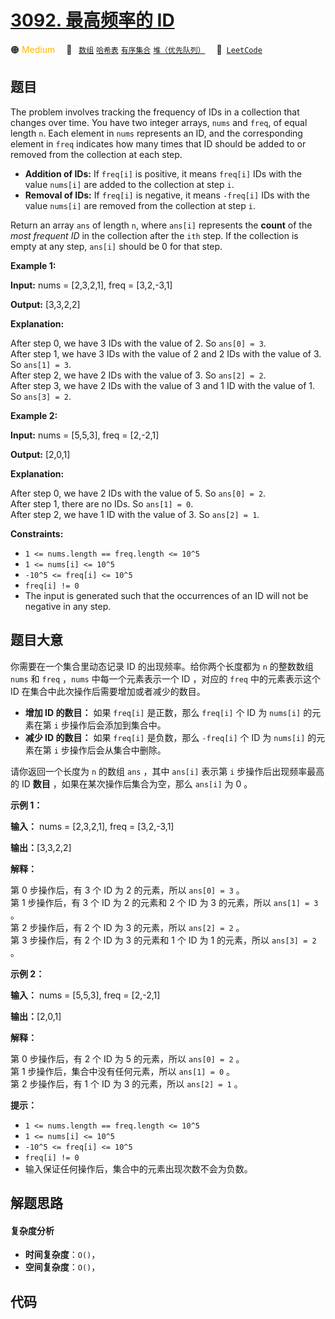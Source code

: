 # [3092. 最高频率的 ID](https://leetcode.com/problems/most-frequent-ids)

🟠 <font color=#ffb800>Medium</font>&emsp; 🔖&ensp; [`数组`](/leetcode-js/outline/tag/array.md) [`哈希表`](/leetcode-js/outline/tag/hash-table.md) [`有序集合`](/leetcode-js/outline/tag/ordered-set.md) [`堆（优先队列）`](/leetcode-js/outline/tag/heap-priority-queue.md)&emsp; 🔗&ensp;[`LeetCode`](https://leetcode.com/problems/most-frequent-ids)

## 题目

The problem involves tracking the frequency of IDs in a collection that
changes over time. You have two integer arrays, `nums` and `freq`, of equal
length `n`. Each element in `nums` represents an ID, and the corresponding
element in `freq` indicates how many times that ID should be added to or
removed from the collection at each step.

  * **Addition of IDs:** If `freq[i]` is positive, it means `freq[i]` IDs with the value `nums[i]` are added to the collection at step `i`.
  * **Removal of IDs:** If `freq[i]` is negative, it means `-freq[i]` IDs with the value `nums[i]` are removed from the collection at step `i`.

Return an array `ans` of length `n`, where `ans[i]` represents the **count**
of the _most frequent ID_ in the collection after the `ith` step. If the
collection is empty at any step, `ans[i]` should be 0 for that step.



**Example 1:**

**Input:** nums = [2,3,2,1], freq = [3,2,-3,1]

**Output:** [3,3,2,2]

**Explanation:**

After step 0, we have 3 IDs with the value of 2. So `ans[0] = 3`.  
After step 1, we have 3 IDs with the value of 2 and 2 IDs with the value of 3.
So `ans[1] = 3`.  
After step 2, we have 2 IDs with the value of 3. So `ans[2] = 2`.  
After step 3, we have 2 IDs with the value of 3 and 1 ID with the value of 1.
So `ans[3] = 2`.

**Example 2:**

**Input:** nums = [5,5,3], freq = [2,-2,1]

**Output:** [2,0,1]

**Explanation:**

After step 0, we have 2 IDs with the value of 5. So `ans[0] = 2`.  
After step 1, there are no IDs. So `ans[1] = 0`.  
After step 2, we have 1 ID with the value of 3. So `ans[2] = 1`.



**Constraints:**

  * `1 <= nums.length == freq.length <= 10^5`
  * `1 <= nums[i] <= 10^5`
  * `-10^5 <= freq[i] <= 10^5`
  * `freq[i] != 0`
  * The input is generated such that the occurrences of an ID will not be negative in any step.


## 题目大意

你需要在一个集合里动态记录 ID 的出现频率。给你两个长度都为 `n` 的整数数组 `nums` 和 `freq` ，`nums` 中每一个元素表示一个
ID ，对应的 `freq` 中的元素表示这个 ID 在集合中此次操作后需要增加或者减少的数目。

  * **增加 ID 的数目：** 如果 `freq[i]` 是正数，那么 `freq[i]` 个 ID 为 `nums[i]` 的元素在第 `i` 步操作后会添加到集合中。
  * **减少 ID 的数目：** 如果 `freq[i]` 是负数，那么 `-freq[i]` 个 ID 为 `nums[i]` 的元素在第 `i` 步操作后会从集合中删除。

请你返回一个长度为 `n` 的数组 `ans` ，其中 `ans[i]` 表示第 `i` 步操作后出现频率最高的 ID **数目**
，如果在某次操作后集合为空，那么 `ans[i]` 为 0 。



**示例 1：**

**输入：** nums = [2,3,2,1], freq = [3,2,-3,1]

**输出：**[3,3,2,2]

**解释：**

第 0 步操作后，有 3 个 ID 为 2 的元素，所以 `ans[0] = 3` 。  
第 1 步操作后，有 3 个 ID 为 2 的元素和 2 个 ID 为 3 的元素，所以 `ans[1] = 3` 。  
第 2 步操作后，有 2 个 ID 为 3 的元素，所以 `ans[2] = 2` 。  
第 3 步操作后，有 2 个 ID 为 3 的元素和 1 个 ID 为 1 的元素，所以 `ans[3] = 2` 。

**示例 2：**

**输入：** nums = [5,5,3], freq = [2,-2,1]

**输出：**[2,0,1]

**解释：**

第 0 步操作后，有 2 个 ID 为 5 的元素，所以 `ans[0] = 2` 。  
第 1 步操作后，集合中没有任何元素，所以 `ans[1] = 0` 。  
第 2 步操作后，有 1 个 ID 为 3 的元素，所以 `ans[2] = 1` 。



**提示：**

  * `1 <= nums.length == freq.length <= 10^5`
  * `1 <= nums[i] <= 10^5`
  * `-10^5 <= freq[i] <= 10^5`
  * `freq[i] != 0`
  * 输入保证任何操作后，集合中的元素出现次数不会为负数。


## 解题思路

#### 复杂度分析

- **时间复杂度**：`O()`，
- **空间复杂度**：`O()`，

## 代码

```javascript

```